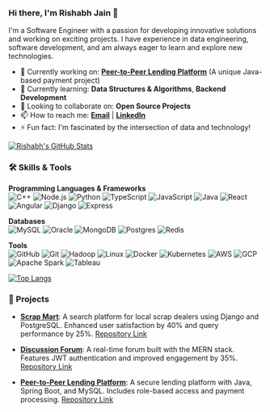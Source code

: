 ### Hi there, I'm Rishabh Jain 👋

I'm a Software Engineer with a passion for developing innovative solutions and working on exciting projects. I have experience in data engineering, software development, and am always eager to learn and explore new technologies.

- 🔭 Currently working on: **[Peer-to-Peer Lending Platform](#)** (A unique Java-based payment project)
- 🌱 Currently learning: **Data Structures & Algorithms**, **Backend Development**
- 👯 Looking to collaborate on: **Open Source Projects**
- 📫 How to reach me: **[Email](mailto:rishabh201224@gmail.com)** | **[LinkedIn](https://www.linkedin.com/in/rishabh-jain20122/)**
- ⚡ Fun fact: I'm fascinated by the intersection of data and technology!

[![Rishabh's GitHub Stats](https://github-readme-stats.vercel.app/api?username=rishabhjain1712&show_icons=true&theme=radical)](https://github.com/rishabhjain1712)


### 🛠️ Skills & Tools
**Programming Languages & Frameworks**  
![C++](https://img.shields.io/badge/-C++-00599C?logo=cplusplus&logoColor=white)
![Node.js](https://img.shields.io/badge/-Node.js-339933?logo=node.js&logoColor=white)
![Python](https://img.shields.io/badge/-Python-3776AB?logo=python&logoColor=white)
![TypeScript](https://img.shields.io/badge/-TypeScript-3178C6?logo=typescript&logoColor=white)
![JavaScript](https://img.shields.io/badge/-JavaScript-F7DF1E?logo=javascript&logoColor=white)
![Java](https://img.shields.io/badge/-Java-007396?logo=java&logoColor=white)
![React](https://img.shields.io/badge/-React-61DAFB?logo=react&logoColor=white)
![Angular](https://img.shields.io/badge/-Angular-E23237?logo=angular&logoColor=white)
![Django](https://img.shields.io/badge/-Django-092D1F?logo=django&logoColor=white)
![Express](https://img.shields.io/badge/-Express-000000?logo=express&logoColor=white)

**Databases**  
![MySQL](https://img.shields.io/badge/-MySQL-4479A1?logo=mysql&logoColor=white)
![Oracle](https://img.shields.io/badge/-Oracle-F80000?logo=oracle&logoColor=white)
![MongoDB](https://img.shields.io/badge/-MongoDB-47A248?logo=mongodb&logoColor=white)
![Postgres](https://img.shields.io/badge/-Postgres-336791?logo=postgresql&logoColor=white)
![Redis](https://img.shields.io/badge/-Redis-DC382D?logo=redis&logoColor=white)

**Tools**  
![GitHub](https://img.shields.io/badge/-GitHub-181717?logo=github&logoColor=white)
![Git](https://img.shields.io/badge/-Git-F05032?logo=git&logoColor=white)
![Hadoop](https://img.shields.io/badge/-Hadoop-66CCF0?logo=apachehadoop&logoColor=white)
![Linux](https://img.shields.io/badge/-Linux-FCC624?logo=linux&logoColor=white)
![Docker](https://img.shields.io/badge/-Docker-2496ED?logo=docker&logoColor=white)
![Kubernetes](https://img.shields.io/badge/-Kubernetes-326CE5?logo=kubernetes&logoColor=white)
![AWS](https://img.shields.io/badge/-AWS-232F3E?logo=amazonaws&logoColor=white)
![GCP](https://img.shields.io/badge/-GCP-4285F4?logo=google-cloud&logoColor=white)
![Apache Spark](https://img.shields.io/badge/-Apache%20Spark-E25A1C?logo=apache-spark&logoColor=white)
![Tableau](https://img.shields.io/badge/-Tableau-E97627?logo=tableau&logoColor=white)

[![Top Langs](https://github-readme-stats.vercel.app/api/top-langs/?username=rishabhjain1712&layout=compact)](https://github.com/rishabhjain1712)

### 🚀 Projects

- **[Scrap Mart](#)**: A search platform for local scrap dealers using Django and PostgreSQL. Enhanced user satisfaction by 40% and query performance by 25%. [Repository Link](https://github.com/rishabhjain1712/scrapmart)

- **[Discussion Forum](#)**: A real-time forum built with the MERN stack. Features JWT authentication and improved engagement by 35%. [Repository Link](https://github.com/rishabhjain1712/Discussion-Forum)

- **[Peer-to-Peer Lending Platform](#)**: A secure lending platform with Java, Spring Boot, and MySQL. Includes role-based access and payment processing. [Repository Link](https://github.com/rishabhjain1712/p2p-lending-platform)

